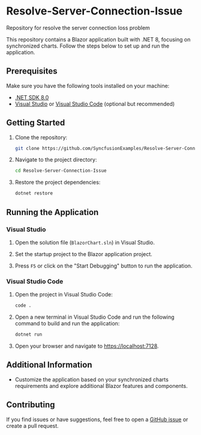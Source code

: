 # Resolve-Server-Connection-Issue
Repository for resolve the server connection loss problem

This repository contains a Blazor application built with .NET 8, focusing on synchronized charts. Follow the steps below to set up and run the application.

## Prerequisites

Make sure you have the following tools installed on your machine:

- [.NET SDK 8.0](https://dotnet.microsoft.com/download/dotnet/5.0)
- [Visual Studio](https://visualstudio.microsoft.com/) or [Visual Studio Code](https://code.visualstudio.com/) (optional but recommended)

## Getting Started

1. Clone the repository:

    ```bash
    git clone https://github.com/SyncfusionExamples/Resolve-Server-Connection-Issue.git
    ```

2. Navigate to the project directory:

    ```bash
    cd Resolve-Server-Connection-Issue
    ```

3. Restore the project dependencies:

    ```bash
    dotnet restore
    ```

## Running the Application

### Visual Studio

1. Open the solution file (`BlazorChart.sln`) in Visual Studio.

2. Set the startup project to the Blazor application project.

3. Press `F5` or click on the "Start Debugging" button to run the application.

### Visual Studio Code

1. Open the project in Visual Studio Code:

    ```bash
    code .
    ```

2. Open a new terminal in Visual Studio Code and run the following command to build and run the application:

    ```bash
    dotnet run
    ```

3. Open your browser and navigate to [https://localhost:7128](https://localhost:7283).

## Additional Information

- Customize the application based on your synchronized charts requirements and explore additional Blazor features and components.

## Contributing

If you find issues or have suggestions, feel free to open a [GitHub issue](https://github.com/SyncfusionExamples/Resolve-Server-Connection-Issue/issues) or create a pull request.

